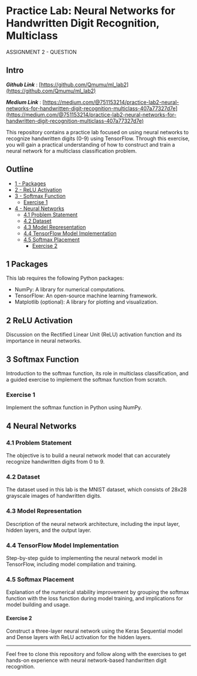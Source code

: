 # Practice Lab: Neural Networks for Handwritten Digit Recognition, Multiclass
ASSIGNMENT 2 - QUESTION

## Intro

***Github Link*** : [https://github.com/Qmumu/ml_lab2](https://github.com/Qmumu/ml_lab2)
  
***Medium Link*** : [https://medium.com/@751153214/practice-lab2-neural-networks-for-handwritten-digit-recognition-multiclass-407a77327d7e](https://medium.com/@751153214/practice-lab2-neural-networks-for-handwritten-digit-recognition-multiclass-407a77327d7e)



This repository contains a practice lab focused on using neural networks to recognize handwritten digits (0-9) using TensorFlow. Through this exercise, you will gain a practical understanding of how to construct and train a neural network for a multiclass classification problem.

## Outline

- [1 - Packages](#1-packages)
- [2 - ReLU Activation](#2-relu-activation)
- [3 - Softmax Function](#3-softmax-function)
  - [Exercise 1](#exercise-1)
- [4 - Neural Networks](#4-neural-networks)
  - [4.1 Problem Statement](#41-problem-statement)
  - [4.2 Dataset](#42-dataset)
  - [4.3 Model Representation](#43-model-representation)
  - [4.4 TensorFlow Model Implementation](#44-tensorflow-model-implementation)
  - [4.5 Softmax Placement](#45-softmax-placement)
    - [Exercise 2](#exercise-2)

## 1 Packages

This lab requires the following Python packages:
- NumPy: A library for numerical computations.
- TensorFlow: An open-source machine learning framework.
- Matplotlib (optional): A library for plotting and visualization.

## 2 ReLU Activation

Discussion on the Rectified Linear Unit (ReLU) activation function and its importance in neural networks.

## 3 Softmax Function

Introduction to the softmax function, its role in multiclass classification, and a guided exercise to implement the softmax function from scratch.

### Exercise 1

Implement the softmax function in Python using NumPy.

## 4 Neural Networks

### 4.1 Problem Statement

The objective is to build a neural network model that can accurately recognize handwritten digits from 0 to 9.

### 4.2 Dataset

The dataset used in this lab is the MNIST dataset, which consists of 28x28 grayscale images of handwritten digits.

### 4.3 Model Representation

Description of the neural network architecture, including the input layer, hidden layers, and the output layer.

### 4.4 TensorFlow Model Implementation

Step-by-step guide to implementing the neural network model in TensorFlow, including model compilation and training.

### 4.5 Softmax Placement

Explanation of the numerical stability improvement by grouping the softmax function with the loss function during model training, and implications for model building and usage.

#### Exercise 2

Construct a three-layer neural network using the Keras Sequential model and Dense layers with ReLU activation for the hidden layers.

---

Feel free to clone this repository and follow along with the exercises to get hands-on experience with neural network-based handwritten digit recognition.
